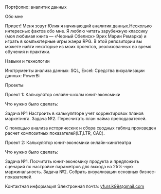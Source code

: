Портфолио: аналитик данных

Обо мне

Привет! Меня зовут Юлия я начинающий аналитик данных.Несколько интересных фактов обо мне. Я люблю читать зарубежную классику (моя любимая книга — «Черный Обелиск» Эрих Марии Ремарка) и играть в компьютерные игры жанра RPG. В этой репозитории вы можете найти некоторые из моих проектов, реализованных во время обучения и практики.

Навыки и технологии

Инструменты анализа данных: SQL, Excel:
Средства визуализации данных: PowerBi

Проекты

Проект 1: Калькулятор онлайн-школы юнит-экономики

Что нужно было сделать:

Задача №1
Настроить в калькуляторе учет корректировок планов маркетинга.
Задача №2.
Пересчитать план найма преподавателей.

С помощью анализа исторических и сбора сводных таблиц произведен расчет композитных показателей(LT,LTR, CAC).

Проект 2: Калькулятор юнит-экономики онлайн-кинотеатра

Что нужно было сделать:

Задача №1.
Посчитать юнит-экономику продукта и предложить сценарий по настройке параметров для выхода на 25%-ную маржинальность.
Задача №2.
Собрать визуализации основных бизнес-показателей.


Контактная информация
Электронная почта: yfursik99@gmail.com
